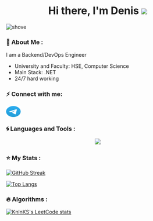 <h1 align="center">Hi there, I'm Denis</a> 
<img src="https://github.com/blackcater/blackcater/raw/main/images/Hi.gif" height="32"/></h1>
<div>
  <p align="left"> <img src="https://komarev.com/ghpvc/?username=Platinaa777&label=Profile%20views&color=0e75b6&style=flat" alt="shove" /> </p>
</div>

### :speech_balloon: About Me :

I am a Backend/DevOps Engineer

- University and Faculty: HSE, Computer Science
- Main Stack: .NET
- 24/7 hard working

### :zap: Connect with me:
  <a href="https://t.me/platina_777" target="blank"><img align="center" src="https://raw.githubusercontent.com/shbov/shbov/main/telegram.svg" alt="shbov" height="30" width="40" /></a>

### :cyclone: Languages and Tools :

<p align="center">
  <a href="https://skillicons.dev">
    <img src="https://skillicons.dev/icons?i=cs,dotnet,c,cpp,git,docker,kubernetes,go,grafana,elasticsearch,graphql,ansible,js,jenkins,kafka,linux,nginx,postgres,prometheus,rabbitmq,react,redis,spring" />
  </a>
</p>

### :star: My Stats :

[![GitHub Streak](http://github-readme-streak-stats.herokuapp.com?user=Platinaa777&theme=dark&background=000000)](https://git.io/streak-stats)

[![Top Langs](https://github-readme-stats.vercel.app/api/top-langs/?username=Platinaa777&layout=compact&theme=vision-friendly-dark)](https://github.com/anuraghazra/github-readme-stats)

### :fire: Algorithms :

[![KnlnKS's LeetCode stats](https://leetcode-stats-six.vercel.app/api?username=platina777&theme=dark)](https://github.com/KnlnKS/leetcode-stats)
